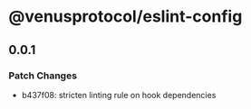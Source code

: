 # @venusprotocol/eslint-config

## 0.0.1

### Patch Changes

- b437f08: stricten linting rule on hook dependencies
